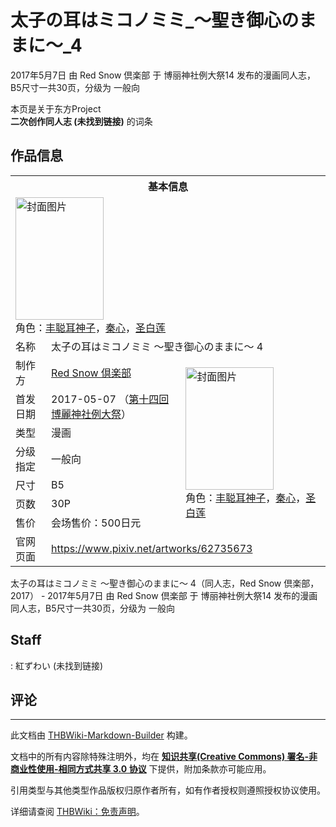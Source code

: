 # 太子の耳はミコノミミ_～聖き御心のままに～_4

<!-- source html: G:\repos\THBWiki-Markdown-Builder\THBWikiMarkdown\Temp\main\7\70\ns0%3A%E5%A4%AA%E5%AD%90%E3%81%AE%E8%80%B3%E3%81%AF%E3%83%9F%E3%82%B3%E3%83%8E%E3%83%9F%E3%83%9F_%EF%BD%9E%E8%81%96%E3%81%8D%E5%BE%A1%E5%BF%83%E3%81%AE%E3%81%BE%E3%81%BE%E3%81%AB%EF%BD%9E_4.html -->

2017年5月7日 由 Red Snow 倶楽部 于 博丽神社例大祭14 发布的漫画同人志，B5尺寸一共30页，分级为 一般向

本页是关于东方Project  
 **二次创作同人志 (未找到链接)** 的词条

## 作品信息

<table><tbody><tr><th colspan="3">基本信息</th></tr><tr><td class="cover-artwork-mobile" colspan="2"><a href="./文件-太子の耳はミコノミミ_～聖き御心のままに～_4封面.jpg.md" class="image" title="封面图片"><img alt="封面图片" src="https://upload.thwiki.cc/thumb/9/9c/%E5%A4%AA%E5%AD%90%E3%81%AE%E8%80%B3%E3%81%AF%E3%83%9F%E3%82%B3%E3%83%8E%E3%83%9F%E3%83%9F_%EF%BD%9E%E8%81%96%E3%81%8D%E5%BE%A1%E5%BF%83%E3%81%AE%E3%81%BE%E3%81%BE%E3%81%AB%EF%BD%9E_4%E5%B0%81%E9%9D%A2.jpg/141px-%E5%A4%AA%E5%AD%90%E3%81%AE%E8%80%B3%E3%81%AF%E3%83%9F%E3%82%B3%E3%83%8E%E3%83%9F%E3%83%9F_%EF%BD%9E%E8%81%96%E3%81%8D%E5%BE%A1%E5%BF%83%E3%81%AE%E3%81%BE%E3%81%BE%E3%81%AB%EF%BD%9E_4%E5%B0%81%E9%9D%A2.jpg" decoding="async" loading="lazy" width="141" height="196" srcset="https://upload.thwiki.cc/thumb/9/9c/%E5%A4%AA%E5%AD%90%E3%81%AE%E8%80%B3%E3%81%AF%E3%83%9F%E3%82%B3%E3%83%8E%E3%83%9F%E3%83%9F_%EF%BD%9E%E8%81%96%E3%81%8D%E5%BE%A1%E5%BF%83%E3%81%AE%E3%81%BE%E3%81%BE%E3%81%AB%EF%BD%9E_4%E5%B0%81%E9%9D%A2.jpg/212px-%E5%A4%AA%E5%AD%90%E3%81%AE%E8%80%B3%E3%81%AF%E3%83%9F%E3%82%B3%E3%83%8E%E3%83%9F%E3%83%9F_%EF%BD%9E%E8%81%96%E3%81%8D%E5%BE%A1%E5%BF%83%E3%81%AE%E3%81%BE%E3%81%BE%E3%81%AB%EF%BD%9E_4%E5%B0%81%E9%9D%A2.jpg 1.5x, https://upload.thwiki.cc/thumb/9/9c/%E5%A4%AA%E5%AD%90%E3%81%AE%E8%80%B3%E3%81%AF%E3%83%9F%E3%82%B3%E3%83%8E%E3%83%9F%E3%83%9F_%EF%BD%9E%E8%81%96%E3%81%8D%E5%BE%A1%E5%BF%83%E3%81%AE%E3%81%BE%E3%81%BE%E3%81%AB%EF%BD%9E_4%E5%B0%81%E9%9D%A2.jpg/282px-%E5%A4%AA%E5%AD%90%E3%81%AE%E8%80%B3%E3%81%AF%E3%83%9F%E3%82%B3%E3%83%8E%E3%83%9F%E3%83%9F_%EF%BD%9E%E8%81%96%E3%81%8D%E5%BE%A1%E5%BF%83%E3%81%AE%E3%81%BE%E3%81%BE%E3%81%AB%EF%BD%9E_4%E5%B0%81%E9%9D%A2.jpg 2x" data-file-width="864" data-file-height="1200"></a><div class="cover-char">角色：<a href="./丰聪耳神子.md" title="丰聪耳神子">丰聪耳神子</a>，<a href="./秦心.md" title="秦心">秦心</a>，<a href="./圣白莲.md" title="圣白莲">圣白莲</a></div></td>
</tr><tr><td class="label">名称</td><td colspan="2"> 太子の耳はミコノミミ ～聖き御心のままに～ 4 </td></tr><tr><td class="label">制作方</td><td><a href="./Red_Snow_倶楽部.md" title="Red Snow 倶楽部">Red Snow 倶楽部</a></td><td class="cover-artwork" rowspan="7" style="min-width:196px;"><a href="./文件-太子の耳はミコノミミ_～聖き御心のままに～_4封面.jpg.md" class="image" title="封面图片"><img alt="封面图片" src="https://upload.thwiki.cc/thumb/9/9c/%E5%A4%AA%E5%AD%90%E3%81%AE%E8%80%B3%E3%81%AF%E3%83%9F%E3%82%B3%E3%83%8E%E3%83%9F%E3%83%9F_%EF%BD%9E%E8%81%96%E3%81%8D%E5%BE%A1%E5%BF%83%E3%81%AE%E3%81%BE%E3%81%BE%E3%81%AB%EF%BD%9E_4%E5%B0%81%E9%9D%A2.jpg/141px-%E5%A4%AA%E5%AD%90%E3%81%AE%E8%80%B3%E3%81%AF%E3%83%9F%E3%82%B3%E3%83%8E%E3%83%9F%E3%83%9F_%EF%BD%9E%E8%81%96%E3%81%8D%E5%BE%A1%E5%BF%83%E3%81%AE%E3%81%BE%E3%81%BE%E3%81%AB%EF%BD%9E_4%E5%B0%81%E9%9D%A2.jpg" decoding="async" loading="lazy" width="141" height="196" srcset="https://upload.thwiki.cc/thumb/9/9c/%E5%A4%AA%E5%AD%90%E3%81%AE%E8%80%B3%E3%81%AF%E3%83%9F%E3%82%B3%E3%83%8E%E3%83%9F%E3%83%9F_%EF%BD%9E%E8%81%96%E3%81%8D%E5%BE%A1%E5%BF%83%E3%81%AE%E3%81%BE%E3%81%BE%E3%81%AB%EF%BD%9E_4%E5%B0%81%E9%9D%A2.jpg/212px-%E5%A4%AA%E5%AD%90%E3%81%AE%E8%80%B3%E3%81%AF%E3%83%9F%E3%82%B3%E3%83%8E%E3%83%9F%E3%83%9F_%EF%BD%9E%E8%81%96%E3%81%8D%E5%BE%A1%E5%BF%83%E3%81%AE%E3%81%BE%E3%81%BE%E3%81%AB%EF%BD%9E_4%E5%B0%81%E9%9D%A2.jpg 1.5x, https://upload.thwiki.cc/thumb/9/9c/%E5%A4%AA%E5%AD%90%E3%81%AE%E8%80%B3%E3%81%AF%E3%83%9F%E3%82%B3%E3%83%8E%E3%83%9F%E3%83%9F_%EF%BD%9E%E8%81%96%E3%81%8D%E5%BE%A1%E5%BF%83%E3%81%AE%E3%81%BE%E3%81%BE%E3%81%AB%EF%BD%9E_4%E5%B0%81%E9%9D%A2.jpg/282px-%E5%A4%AA%E5%AD%90%E3%81%AE%E8%80%B3%E3%81%AF%E3%83%9F%E3%82%B3%E3%83%8E%E3%83%9F%E3%83%9F_%EF%BD%9E%E8%81%96%E3%81%8D%E5%BE%A1%E5%BF%83%E3%81%AE%E3%81%BE%E3%81%BE%E3%81%AB%EF%BD%9E_4%E5%B0%81%E9%9D%A2.jpg 2x" data-file-width="864" data-file-height="1200"></a><div class="cover-char">角色：<a href="./丰聪耳神子.md" title="丰聪耳神子">丰聪耳神子</a>，<a href="./秦心.md" title="秦心">秦心</a>，<a href="./圣白莲.md" title="圣白莲">圣白莲</a></div></td>
</tr><tr><td class="label">首发日期</td><td>2017-05-07&#160;（<a href="/展会作品列表?e=%E5%8D%9A%E4%B8%BD%E7%A5%9E%E7%A4%BE%E4%BE%8B%E5%A4%A7%E7%A5%AD%2314">第十四回 博麗神社例大祭</a>）</td></tr><tr><td class="label">类型</td><td>漫画</td></tr><tr><td class="label">分级指定</td><td>一般向</td></tr><tr><td class="label">尺寸</td><td>B5</td></tr><tr><td class="label">页数</td><td>30P</td></tr><tr><td class="label">售价</td><td>会场售价：500日元</td></tr>
<tr><td class="label">官网页面</td><td colspan="2"><a rel="nofollow" class="external free" href="https://www.pixiv.net/artworks/62735673">https://www.pixiv.net/artworks/62735673</a></td></tr></tbody></table>

太子の耳はミコノミミ ～聖き御心のままに～ 4（同人志，Red Snow 倶楽部，2017） - 2017年5月7日 由 Red Snow 倶楽部 于 博丽神社例大祭14 发布的漫画同人志，B5尺寸一共30页，分级为 一般向

## Staff
: 紅ずわい (未找到链接)


## 评论




---

此文档由 [THBWiki-Markdown-Builder](https://github.com/Delsin-Yu/THBWiki-Markdown-Builder) 构建。

文档中的所有内容除特殊注明外，均在 [**知识共享(Creative Commons) 署名-非商业性使用-相同方式共享 3.0 协议**](https://creativecommons.org/licenses/by-sa/3.0/deed.zh-hans) 下提供，附加条款亦可能应用。

引用类型与其他类型作品版权归原作者所有，如有作者授权则遵照授权协议使用。

详细请查阅 [THBWiki：免责声明](https://thbwiki.cc/THBWiki:%E5%85%8D%E8%B4%A3%E5%A3%B0%E6%98%8E)。

